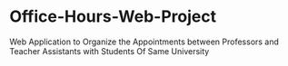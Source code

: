 # Office-Hours-Web-Project

Web Application to Organize the Appointments between Professors and Teacher Assistants with Students Of Same University
